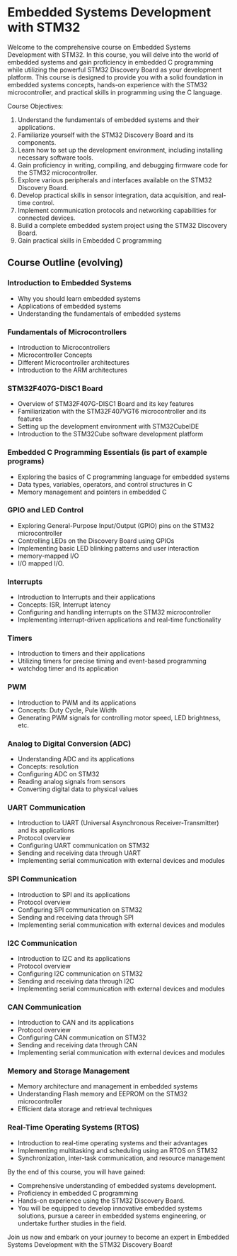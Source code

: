 # Embedded Systems Development with STM32

Welcome to the comprehensive course on Embedded Systems Development with STM32. In this course, you will delve into the world of embedded systems and gain proficiency in embedded C programming while utilizing the powerful STM32 Discovery Board as your development platform. This course is designed to provide you with a solid foundation in embedded systems concepts, hands-on experience with the STM32 microcontroller, and practical skills in programming using the C language.

Course Objectives:

1. Understand the fundamentals of embedded systems and their applications.
2. Familiarize yourself with the STM32 Discovery Board and its components.
3. Learn how to set up the development environment, including installing necessary software tools.
4. Gain proficiency in writing, compiling, and debugging firmware code for the STM32 microcontroller.
5. Explore various peripherals and interfaces available on the STM32 Discovery Board.
6. Develop practical skills in sensor integration, data acquisition, and real-time control.
7. Implement communication protocols and networking capabilities for connected devices.
8. Build a complete embedded system project using the STM32 Discovery Board.
9. Gain practical skills in Embedded C programming

## Course Outline (evolving)

### Introduction to Embedded Systems

- Why you should learn embedded systems
- Applications of embedded systems
- Understanding the fundamentals of embedded systems

### Fundamentals of Microcontrollers

- Introduction to Microcontrollers
- Microcontroller Concepts
- Different Microcontroller architectures
- Introduction to the ARM architectures

### STM32F407G-DISC1 Board

- Overview of STM32F407G-DISC1 Board and its key features
- Familiarization with the STM32F407VGT6 microcontroller and its features
- Setting up the development environment with STM32CubeIDE
- Introduction to the STM32Cube software development platform

### Embedded C Programming Essentials (is part of example programs)

- Exploring the basics of C programming language for embedded systems
- Data types, variables, operators, and control structures in C
- Memory management and pointers in embedded C

### GPIO and LED Control

- Exploring General-Purpose Input/Output (GPIO) pins on the STM32 microcontroller
- Controlling LEDs on the Discovery Board using GPIOs
- Implementing basic LED blinking patterns and user interaction
- memory-mapped I/O
- I/O mapped I/O.

### Interrupts

- Introduction to Interrupts and their applications
- Concepts: ISR, Interrupt latency
- Configuring and handling interrupts on the STM32 microcontroller
- Implementing interrupt-driven applications and real-time functionality

### Timers

- Introduction to timers and their applications
- Utilizing timers for precise timing and event-based programming
- watchdog timer and its application  

### PWM

- Introduction to PWM and its applications
- Concepts: Duty Cycle, Pule Width
- Generating PWM signals for controlling motor speed, LED brightness, etc.

### Analog to Digital Conversion (ADC)

- Understanding ADC and its applications
- Concepts: resolution
- Configuring ADC on STM32
- Reading analog signals from sensors
- Converting digital data to physical values

### UART Communication

- Introduction to UART (Universal Asynchronous Receiver-Transmitter) and its applications
- Protocol overview
- Configuring UART communication on STM32
- Sending and receiving data through UART
- Implementing serial communication with external devices and modules

### SPI Communication

- Introduction to SPI and its applications
- Protocol overview
- Configuring SPI communication on STM32
- Sending and receiving data through SPI
- Implementing serial communication with external devices and modules

### I2C Communication

- Introduction to I2C and its applications
- Protocol overview
- Configuring I2C communication on STM32
- Sending and receiving data through I2C
- Implementing serial communication with external devices and modules

### CAN Communication

- Introduction to CAN and its applications
- Protocol overview
- Configuring CAN communication on STM32
- Sending and receiving data through CAN
- Implementing serial communication with external devices and modules

### Memory and Storage Management

- Memory architecture and management in embedded systems
- Understanding Flash memory and EEPROM on the STM32 microcontroller
- Efficient data storage and retrieval techniques

### Real-Time Operating Systems (RTOS)

- Introduction to real-time operating systems and their advantages
- Implementing multitasking and scheduling using an RTOS on STM32
- Synchronization, inter-task communication, and resource management

By the end of this course, you will have gained:

- Comprehensive understanding of embedded systems development.
- Proficiency in embedded C programming
- Hands-on experience using the STM32 Discovery Board.
- You will be equipped to develop innovative embedded systems solutions, pursue a career in embedded systems engineering, or undertake further studies in the field.

Join us now and embark on your journey to become an expert in Embedded Systems Development with the STM32 Discovery Board!

